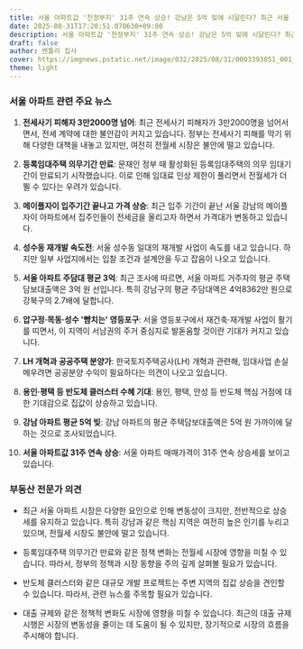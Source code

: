 ```yaml
---
title: 서울 아파트값 '천정부지' 31주 연속 상승! 강남은 5억 빚에 시달린다? 최근 서울 아파트 시장은 정말 미쳤습니다! 31주 연속 상승세라는 놀라운 기록을 세웠는데요. 특히 강남구는 평균 주택담보대출액이 무려 4억 8362만 원으로, 강북구의 2.7배에 달한다고 합니다. 여러분, 이게 정말 정상적인가요? 아파트값이 이렇게 오르는 이유, 꼭 알고 계셔야겠죠! 등록임대주택 의무기간 만료, 전세사기 피해자 3만 2000명 돌파, 반도체 클러스터 개발까지... 서울 아파트 시장, 지금이 가장 중요한 순간입니다! 여러분의 소중한 자산, 어떻게 관리하고 계신가요? 지금 바로 확인해 보세요!
date: 2025-08-31T17:20:51.070630+09:00
description: 서울 아파트값 '천정부지' 31주 연속 상승! 강남은 5억 빚에 시달린다? 최근 서울 아파트 시장은 정말 미쳤습니다! 31주 연속 상승세라는 놀라운 기록을 세웠는데요. 특히 강남구는 평균 주택담보대출액이 무려 4억 8362만 원으로, 강북구의 2.7배에 달한다고 합니다. 여러분, 이게 정말 정상적인가요? 아파트값이 이렇게 오르는 이유, 꼭 알고 계셔야겠죠! 등록임대주택 의무기간 만료, 전세사기 피해자 3만 2000명 돌파, 반도체 클러스터 개발까지... 서울 아파트 시장, 지금이 가장 중요한 순간입니다! 여러분의 소중한 자산, 어떻게 관리하고 계신가요? 지금 바로 확인해 보세요!
draft: false
author: 벤틀리 집사
cover: https://imgnews.pstatic.net/image/032/2025/08/31/0003393051_001_20250831090111916.jpg
theme: light
---
```


### 서울 아파트 관련 주요 뉴스

1. **전세사기 피해자 3만2000명 넘어**: 최근 전세사기 피해자가 3만2000명을 넘어서면서, 전세 계약에 대한 불안감이 커지고 있습니다. 정부는 전세사기 피해를 막기 위해 다양한 대책을 내놓고 있지만, 여전히 전월세 시장은 불안에 떨고 있습니다.

2. **등록임대주택 의무기간 만료**: 문재인 정부 때 활성화된 등록임대주택의 의무 임대기간이 만료되기 시작했습니다. 이로 인해 임대료 인상 제한이 풀리면서 전월세가 더 뛸 수 있다는 우려가 있습니다.

3. **메이플자이 입주기간 끝나고 가격 상승**: 최근 입주 기간이 끝난 서울 강남의 메이플자이 아파트에서 집주인들이 전세금을 올리고자 하면서 가격대가 변동하고 있습니다.

4. **성수동 재개발 속도전**: 서울 성수동 일대의 재개발 사업이 속도를 내고 있습니다. 하지만 일부 사업지에서는 입찰 조건과 설계안을 두고 잡음이 나오고 있습니다.

5. **서울 아파트 주담대 평균 3억**: 최근 조사에 따르면, 서울 아파트 거주자의 평균 주택담보대출액은 3억 원 선입니다. 특히 강남구의 평균 주담대액은 4억8362만 원으로 강북구의 2.7배에 달합니다.

6. **압구정·목동·성수 '뺨치는' 영등포구**: 서울 영등포구에서 재건축·재개발 사업이 활기를 띠면서, 이 지역이 서남권의 주거 중심지로 발돋움할 것이란 기대가 커지고 있습니다.

7. **LH 개혁과 공공주택 분양가**: 한국토지주택공사(LH) 개혁과 관련해, 임대사업 손실 메우려면 공공분양 수익이 필요하다는 의견이 나오고 있습니다.

8. **용인·평택 등 반도체 클러스터 수혜 기대**: 용인, 평택, 안성 등 반도체 핵심 거점에 대한 기대감으로 집값이 상승하고 있습니다.

9. **강남 아파트 평균 5억 빚**: 강남 아파트의 평균 주택담보대출액은 5억 원 가까이에 달하는 것으로 조사되었습니다.

10. **서울 아파트값 31주 연속 상승**: 서울 아파트 매매가격이 31주 연속 상승세를 보이고 있습니다.

### 부동산 전문가 의견

- 최근 서울 아파트 시장은 다양한 요인으로 인해 변동성이 크지만, 전반적으로 상승세를 유지하고 있습니다. 특히 강남과 같은 핵심 지역은 여전히 높은 인기를 누리고 있으며, 전월세 시장도 불안에 떨고 있습니다.

- 등록임대주택 의무기간 만료와 같은 정책 변화는 전월세 시장에 영향을 미칠 수 있습니다. 따라서, 정부의 정책과 시장 동향을 주의 깊게 살펴볼 필요가 있습니다.

- 반도체 클러스터와 같은 대규모 개발 프로젝트는 주변 지역의 집값 상승을 견인할 수 있습니다. 따라서, 관련 뉴스를 주목할 필요가 있습니다.

- 대출 규제와 같은 정책적 변화도 시장에 영향을 미칠 수 있습니다. 최근의 대출 규제 시행은 시장의 변동성을 줄이는 데 도움이 될 수 있지만, 장기적으로 시장의 흐름을 주시해야 합니다.